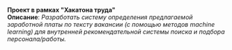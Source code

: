 **Проект в рамках "Хакатона труда"**   
**Описание**: _Разработать систему определения предлагаемой заработной платы по тексту вакансии (с помощью методов machine learning) для внутренней рекомендательной системы поиска и подбора персонала/работы._ 
